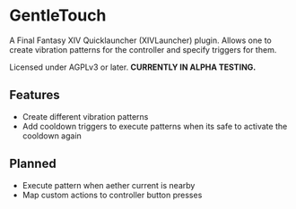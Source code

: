 ﻿# GentleTouch

A Final Fantasy XIV Quicklauncher (XIVLauncher) plugin.
Allows one to create vibration patterns for the controller and specify triggers for them.

Licensed under AGPLv3 or later.
**CURRENTLY IN ALPHA TESTING.**

## Features

- Create different vibration patterns
- Add cooldown triggers to execute patterns when its safe to activate the cooldown again

## Planned

- Execute pattern when aether current is nearby
- Map custom actions to controller button presses


